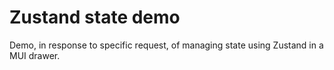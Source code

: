 # Zustand state demo

Demo, in response to specific request, of managing state using Zustand in a MUI drawer.
